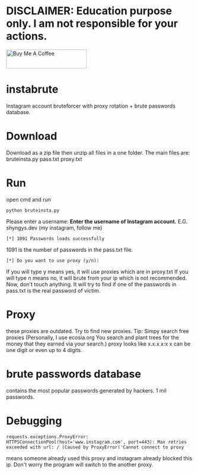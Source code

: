 # DISCLAIMER: Education purpose only. I am not responsible for your actions.
<a href="https://www.buymeacoffee.com/shyngysdev" target="_blank"><img src="https://cdn.buymeacoffee.com/buttons/default-orange.png" alt="Buy Me A Coffee" style="height: 51px !important;width: 217px !important;" ></a>
# instabrute
Instagram account bruteforcer with proxy rotation + brute passwords database.
# Download
Download as a zip file then unzip all files in a one folder.
The main files are: bruteinsta.py pass.txt proxy.txt
# Run
open cmd and run 
```
python bruteinsta.py
```
Please enter a username:
**Enter the username of Instagram account.** E.G. shyngys.dev (my instagram, follow me)
```
[*] 1091 Passwords loads successfully
```
1091 is the number of passwords in the pass.txt file.
```
[*] Do you want to use proxy (y/n):
```
If you will type y means yes, it will use proxies which are in proxy.txt 
If you will type n means no, it will brute from your ip which is not recommended.
Now, don't touch anything. It will try to find if one of the passwords in pass.txt is the real password of victim.

# Proxy
these proxies are outdated. Try to find new proxies. 
Tip: Simpy search free proxies (Personally, I use ecosia.org You search and plant trees for the money that they earned via your search.)
proxy looks like x.x.x.x:x
x can be one digit or even up to 4 digits.

# brute passwords database
contains the most popular passwords generated by hackers. 1 mil passwords.

# Debugging
```
requests.exceptions.ProxyError: HTTPSConnectionPool(host='www.instagram.com', port=443): Max retries exceeded with url: / (Caused by ProxyError('Cannot connect to proxy
```
means someone already used this proxy and instagram already blocked this ip. Don't worry the program will switch to the another proxy.
